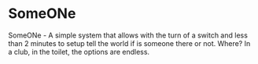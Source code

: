 # SomeONe

SomeONe - A simple system that allows with the turn of a switch and less than 2 minutes to setup tell the world if is someone there or not. Where? In a club, in the toilet, the options are endless. 
